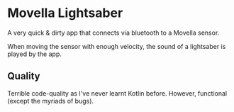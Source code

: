 # Movella Lightsaber

A very quick & dirty app that connects via bluetooth to a Movella sensor.

When moving the sensor with enough velocity, the sound of a lightsaber is played by the app.

## Quality

Terrible code-quality as I've never learnt Kotlin before. However, functional (except the myriads of bugs).
